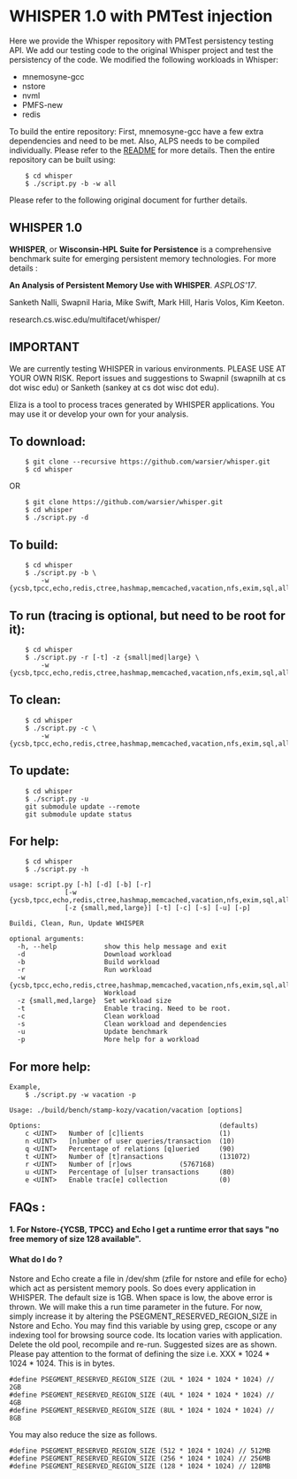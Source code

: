 
# WHISPER 1.0 with PMTest injection

Here we provide the Whisper repository with PMTest persistency testing API. We add our testing code to the original Whisper project and test the persistency of the code. We modified the following workloads in Whisper:
* mnemosyne-gcc
* nstore
* nvml
* PMFS-new
* redis

To build the entire repository:
First, mnemosyne-gcc have a few extra dependencies and need to be met. Also, ALPS needs to be compiled individually. Please refer to the [README](https://github.com/warsier/mnemosyne-gcc/blob/a27ac7dba1c2ad3f074fef06f54319b8464775c3/README.md) for more details.
Then the entire repository can be built using:
~~~
	$ cd whisper
	$ ./script.py -b -w all
~~~
Please refer to the following original document for further details.

## WHISPER 1.0 


**WHISPER**, or **Wisconsin-HPL Suite for Persistence** is a comprehensive benchmark
suite for emerging persistent memory technologies. For more details :

**An Analysis of Persistent Memory Use with WHISPER**. *ASPLOS'17*.

Sanketh Nalli, Swapnil Haria, Mike Swift, Mark Hill, Haris Volos, Kim Keeton.

research.cs.wisc.edu/multifacet/whisper/

## IMPORTANT
We are currently testing WHISPER in various environments.
PLEASE USE AT YOUR OWN RISK.
Report issues and suggestions to Swapnil (swapnilh at cs dot wisc edu) or Sanketh (sankey
at cs dot wisc dot edu). 

Eliza is a tool to process traces generated by WHISPER applications.
You may use it or develop your own for your analysis.

## To download:
~~~
   	$ git clone --recursive https://github.com/warsier/whisper.git
	$ cd whisper
~~~
OR 
~~~
   	$ git clone https://github.com/warsier/whisper.git
	$ cd whisper
	$ ./script.py -d
~~~

## To build:
~~~
	$ cd whisper
	$ ./script.py -b \
		-w	{ycsb,tpcc,echo,redis,ctree,hashmap,memcached,vacation,nfs,exim,sql,all}
~~~

## To run (tracing is optional, but need to be root for it):
~~~
	$ cd whisper
	$ ./script.py -r [-t] -z {small|med|large} \
		-w  {ycsb,tpcc,echo,redis,ctree,hashmap,memcached,vacation,nfs,exim,sql,all}
~~~

## To clean:
~~~
	$ cd whisper
	$ ./script.py -c \
		-w {ycsb,tpcc,echo,redis,ctree,hashmap,memcached,vacation,nfs,exim,sql,all}
~~~

## To update:
~~~
	$ cd whisper
	$ ./script.py -u
	git submodule update --remote
	git submodule update status

~~~

## For help:
~~~
	$ cd whisper
	$ ./script.py -h

usage: script.py [-h] [-d] [-b] [-r]
              [-w {ycsb,tpcc,echo,redis,ctree,hashmap,memcached,vacation,nfs,exim,sql,all}]
              [-z {small,med,large}] [-t] [-c] [-s] [-u] [-p]

Buildi, Clean, Run, Update WHISPER

optional arguments:
  -h, --help            show this help message and exit
  -d                    Download workload
  -b                    Build workload
  -r                    Run workload
  -w {ycsb,tpcc,echo,redis,ctree,hashmap,memcached,vacation,nfs,exim,sql,all}
                        Workload
  -z {small,med,large}  Set workload size
  -t                    Enable tracing. Need to be root.
  -c                    Clean workload
  -s                    Clean workload and dependencies
  -u                    Update benchmark
  -p                    More help for a workload

~~~

## For more help:
~~~
Example,
	$ ./script.py -w vacation -p 

Usage: ./build/bench/stamp-kozy/vacation/vacation [options]

Options:                                             (defaults)
    c <UINT>   Number of [c]lients                   (1)
    n <UINT>   [n]umber of user queries/transaction  (10)
    q <UINT>   Percentage of relations [q]ueried     (90)
    t <UINT>   Number of [t]ransactions              (131072)
    r <UINT>   Number of [r]ows		       (5767168)
    u <UINT>   Percentage of [u]ser transactions     (80)
    e <UINT>   Enable trac[e] collection             (0)

~~~

## FAQs :

#### 1. For Nstore-{YCSB, TPCC} and Echo I get a runtime error that says "no free memory of size 128 available". 
#### What do I do ?

Nstore and Echo create a file in /dev/shm (zfile for nstore and efile for echo}
which act as persistent memory pools. So does every application in WHISPER.
The default size is 1GB. When space is low,
the above error is thrown. We will make this a run time parameter in the future. For now, simply increase it by altering the PSEGMENT_RESERVED_REGION_SIZE
in Nstore and Echo. You may find this variable by using grep, cscope or any indexing tool for browsing source code. 
Its location varies with application. Delete the old pool, recompile and re-run. Suggested sizes are as shown.
Please pay attention to the format of defining the size i.e. XXX * 1024 * 1024 * 1024. This is in bytes.

~~~
#define PSEGMENT_RESERVED_REGION_SIZE (2UL * 1024 * 1024 * 1024) // 2GB
#define PSEGMENT_RESERVED_REGION_SIZE (4UL * 1024 * 1024 * 1024) // 4GB
#define PSEGMENT_RESERVED_REGION_SIZE (8UL * 1024 * 1024 * 1024) // 8GB
~~~

You may also reduce the size as follows.

~~~
#define PSEGMENT_RESERVED_REGION_SIZE (512 * 1024 * 1024) // 512MB
#define PSEGMENT_RESERVED_REGION_SIZE (256 * 1024 * 1024) // 256MB
#define PSEGMENT_RESERVED_REGION_SIZE (128 * 1024 * 1024) // 128MB
~~~

